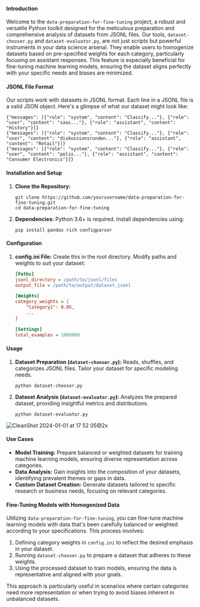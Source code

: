 #### Introduction

Welcome to the `data-preparation-for-fine-tuning` project, a robust and versatile Python toolkit designed for the meticulous preparation and comprehensive analysis of datasets from JSONL files. Our tools, `dataset-chooser.py` and `dataset-evaluator.py`, are not just scripts but powerful instruments in your data science arsenal. They enable users to homogenize datasets based on pre-specified weights for each category, particularly focusing on assistant responses. This feature is especially beneficial for fine-tuning machine learning models, ensuring the dataset aligns perfectly with your specific needs and biases are minimized.

#### JSONL File Format

Our scripts work with datasets in JSONL format. Each line in a JSONL file is a valid JSON object. Here's a glimpse of what our dataset might look like:

```jsonl
{"messages": [{"role": "system", "content": "Classify..."}, {"role": "user", "content": "saas..."}, {"role": "assistant", "content": "History"}]}
{"messages": [{"role": "system", "content": "Classify..."}, {"role": "user", "content": "diskussionsrunden..."}, {"role": "assistant", "content": "Retail"}]}
{"messages": [{"role": "system", "content": "Classify..."}, {"role": "user", "content": "polis..."}, {"role": "assistant", "content": "Consumer Electronics"}]}
```

#### Installation and Setup

1. **Clone the Repository:**
   ```
   git clone https://github.com/yourusername/data-preparation-for-fine-tuning.git
   cd data-preparation-for-fine-tuning
   ```
   
2. **Dependencies:**
   Python 3.6+ is required. Install dependencies using:
   ```
   pip install pandas rich configparser
   ```

#### Configuration

1. **config.ini File:**
   Create this in the root directory. Modify paths and weights to suit your dataset:
   ```ini
   [Paths]
   jsonl_directory = /path/to/jsonl/files
   output_file = /path/to/output/dataset.jsonl

   [Weights]
   category_weights = {
       "Category1": 0.05,
       ...
   }

   [Settings]
   total_examples = 1000000
   ```

#### Usage

1. **Dataset Preparation (`dataset-chooser.py`):**
   Reads, shuffles, and categorizes JSONL files. Tailor your dataset for specific modeling needs.
   ```
   python dataset-chooser.py
   ```

2. **Dataset Analysis (`dataset-evaluator.py`):**
   Analyzes the prepared dataset, providing insightful metrics and distributions.
   ```
   python dataset-evaluator.py
   ```
![CleanShot 2024-01-01 at 17 52 05@2x](https://github.com/yigitkonur/data-preparation-for-fine-tuning/assets/9989650/ee8bb83e-1ef1-4fb7-a167-ba9098406da6)


#### Use Cases

- **Model Training:** Prepare balanced or weighted datasets for training machine learning models, ensuring diverse representation across categories.
- **Data Analysis:** Gain insights into the composition of your datasets, identifying prevalent themes or gaps in data.
- **Custom Dataset Creation:** Generate datasets tailored to specific research or business needs, focusing on relevant categories.

#### Fine-Tuning Models with Homogenized Data

Utilizing `data-preparation-for-fine-tuning`, you can fine-tune machine learning models with data that's been carefully balanced or weighted according to your specifications. This process involves:

1. Defining category weights in `config.ini` to reflect the desired emphasis in your dataset.
2. Running `dataset-chooser.py` to prepare a dataset that adheres to these weights.
3. Using the processed dataset to train models, ensuring the data is representative and aligned with your goals.

This approach is particularly useful in scenarios where certain categories need more representation or when trying to avoid biases inherent in unbalanced datasets.
